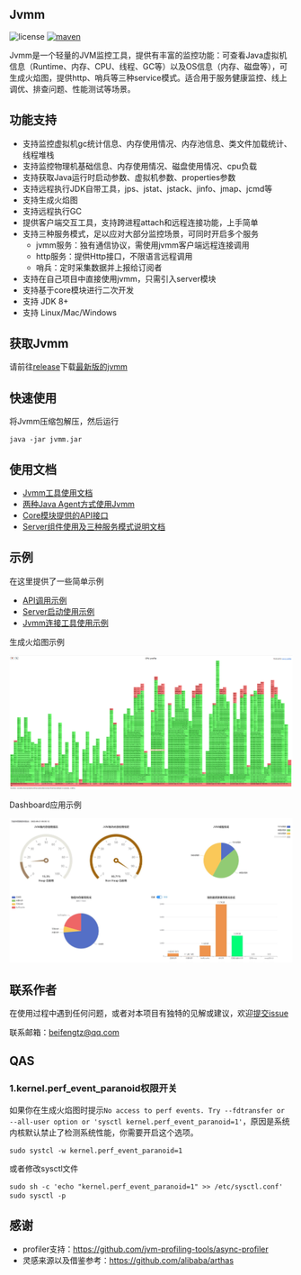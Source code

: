 ## Jvmm

![license](https://img.shields.io/badge/license-Apache--2.0-yellow)
[![maven](https://img.shields.io/badge/maven-2.0.0-blue)](https://search.maven.org/search?q=g:io.github.tzfun.jvmm)

Jvmm是一个轻量的JVM监控工具，提供有丰富的监控功能：可查看Java虚拟机信息（Runtime、内存、CPU、线程、GC等）以及OS信息（内存、磁盘等），可生成火焰图，提供http、哨兵等三种service模式。适合用于服务健康监控、线上调优、排查问题、性能测试等场景。

## 功能支持

* 支持监控虚拟机gc统计信息、内存使用情况、内存池信息、类文件加载统计、线程堆栈
* 支持监控物理机基础信息、内存使用情况、磁盘使用情况、cpu负载
* 支持获取Java运行时启动参数、虚拟机参数、properties参数
* 支持远程执行JDK自带工具，jps、jstat、jstack、jinfo、jmap、jcmd等
* 支持生成火焰图
* 支持远程执行GC
* 提供客户端交互工具，支持跨进程attach和远程连接功能，上手简单
* 支持三种服务模式，足以应对大部分监控场景，可同时开启多个服务
  * jvmm服务：独有通信协议，需使用jvmm客户端远程连接调用
  * http服务：提供Http接口，不限语言远程调用
  * 哨兵：定时采集数据并上报给订阅者
* 支持在自己项目中直接使用jvmm，只需引入server模块
* 支持基于core模块进行二次开发
* 支持 JDK 8+
* 支持 Linux/Mac/Windows

## 获取Jvmm

请前往[release](https://github.com/tzfun/jvmm/releases)下载[最新版的jvmm](https://github.com/tzfun/jvmm/releases/download/2.0.0/jvmm-2.0.0.zip)

## 快速使用

将Jvmm压缩包解压，然后运行

```shell
java -jar jvmm.jar
```

## 使用文档

* [Jvmm工具使用文档](client/README.md)
* [两种Java Agent方式使用Jvmm](agent/README.md)
* [Core模块提供的API接口](core/README.md)
* [Server组件使用及三种服务模式说明文档](server/README.md)

## 示例

在这里提供了一些简单示例

* [API调用示例](demo/src/main/java/org/beifengtz/jvmm/demo/ApiDemo.java)
* [Server启动使用示例](demo/src/main/java/org/beifengtz/jvmm/demo/ServerBootDemo.java)
* [Jvmm连接工具使用示例](demo/src/main/java/org/beifengtz/jvmm/demo/ServerConveyDemo.java)

生成火焰图示例

![profiler.png](doc/profiler.png)

Dashboard应用示例

![dashboard](doc/dashboard.jpg)

## 联系作者

在使用过程中遇到任何问题，或者对本项目有独特的见解或建议，欢迎[提交issue](https://github.com/tzfun/jvmm/issues)

联系邮箱：[beifengtz@qq.com](mailto://beifengtz@qq.com)

## QAS

### 1.kernel.perf_event_paranoid权限开关
如果你在生成火焰图时提示`No access to perf events. Try --fdtransfer or --all-user option or 'sysctl kernel.perf_event_paranoid=1'`，原因是系统内核默认禁止了检测系统性能，你需要开启这个选项。

```shell
sudo systcl -w kernel.perf_event_paranoid=1
```

或者修改sysctl文件

```shell
sudo sh -c 'echo "kernel.perf_event_paranoid=1" >> /etc/sysctl.conf'
sudo sysctl -p
```

## 感谢

* profiler支持：https://github.com/jvm-profiling-tools/async-profiler
* 灵感来源以及借鉴参考：https://github.com/alibaba/arthas
